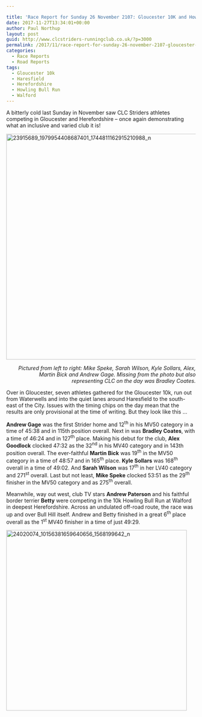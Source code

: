 ```yaml
---

title: 'Race Report for Sunday 26 November 2107: Gloucester 10K and Howling Bull Run'
date: 2017-11-27T13:34:01+00:00
author: Paul Northup
layout: post
guid: http://www.clcstriders-runningclub.co.uk/?p=3000
permalink: /2017/11/race-report-for-sunday-26-november-2107-gloucester-10k-and-howling-bull-run/
categories:
  - Race Reports
  - Road Reports
tags:
  - Gloucester 10k
  - Haresfield
  - Herefordshire
  - Howling Bull Run
  - Walford
---
```

A bitterly cold last Sunday in November saw CLC Striders athletes competing in Gloucester and Herefordshire – once again demonstrating what an inclusive and varied club it is!

[<img class="alignnone wp-image-3001" src="http://www.clcstriders-runningclub.co.uk/wplive/wp-content/uploads/2017/11/23915689_1979954408687401_1744811162915210988_n.jpg" alt="23915689_1979954408687401_1744811162915210988_n" width="800" height="600" srcset="http://www.clcstriders-runningclub.co.uk/wplive/wp-content/uploads/2017/11/23915689_1979954408687401_1744811162915210988_n.jpg 960w, http://www.clcstriders-runningclub.co.uk/wplive/wp-content/uploads/2017/11/23915689_1979954408687401_1744811162915210988_n-300x225.jpg 300w, http://www.clcstriders-runningclub.co.uk/wplive/wp-content/uploads/2017/11/23915689_1979954408687401_1744811162915210988_n-768x576.jpg 768w" sizes="(max-width: 800px) 100vw, 800px" />](http://www.clcstriders-runningclub.co.uk/wplive/wp-content/uploads/2017/11/23915689_1979954408687401_1744811162915210988_n.jpg)

<p style="text-align: right;">
  <em>Pictured from left to right: Mike Speke, Sarah Wilson, Kyle Sollars, Alex, Martin Bick and Andrew Gage. Missing from the photo but also representing CLC on the day was Bradley Coates.</em>
</p>

Over in Gloucester, seven athletes gathered for the Gloucester 10k, run out from Waterwells and into the quiet lanes around Haresfield to the south-east of the City. Issues with the timing chips on the day mean that the results are only provisional at the time of writing. But they look like this …

**Andrew Gage** was the first Strider home and 12<sup>th</sup> in his MV50 category in a time of 45:38 and in 115th position overall. Next in was **Bradley Coates**, with a time of 46:24 and in 127<sup>th</sup> place. Making his debut for the club, **Alex Goodlock** clocked 47:32 as the 32<sup>nd</sup> in his MV40 category and in 143th position overall. The ever-faithful **Martin Bick** was 19<sup>th</sup> in the MV50 category in a time of 48:57 and in 165<sup>th</sup> place. **Kyle Sollars** was 168<sup>th</sup> overall in a time of 49:02. And **Sarah Wilson** was 17<sup>th</sup> in her LV40 category and 271<sup>st</sup> overall. Last but not least, **Mike Speke** clocked 53:51 as the 29<sup>th</sup> finisher in the MV50 category and as 275<sup>th</sup> overall.

Meanwhile, way out west, club TV stars **Andrew Paterson** and his faithful border terrier **Betty** were competing in the 10k Howling Bull Run at Walford in deepest Herefordshire. Across an undulated off-road route, the race was up and over Bull Hill itself. Andrew and Betty finished in a great 6<sup>th</sup> place overall as the 1<sup>st</sup> MV40 finisher in a time of just 49:29.

[<img class="alignnone size-full wp-image-3002" src="http://www.clcstriders-runningclub.co.uk/wplive/wp-content/uploads/2017/11/24020074_10156381659640656_1568199642_n.jpg" alt="24020074_10156381659640656_1568199642_n" width="480" height="480" srcset="http://www.clcstriders-runningclub.co.uk/wplive/wp-content/uploads/2017/11/24020074_10156381659640656_1568199642_n.jpg 480w, http://www.clcstriders-runningclub.co.uk/wplive/wp-content/uploads/2017/11/24020074_10156381659640656_1568199642_n-150x150.jpg 150w, http://www.clcstriders-runningclub.co.uk/wplive/wp-content/uploads/2017/11/24020074_10156381659640656_1568199642_n-300x300.jpg 300w" sizes="(max-width: 480px) 100vw, 480px" />](http://www.clcstriders-runningclub.co.uk/wplive/wp-content/uploads/2017/11/24020074_10156381659640656_1568199642_n.jpg)